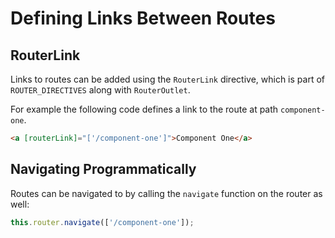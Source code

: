 # Defining Links Between Routes #

## RouterLink ##

Links to routes can be added using the `RouterLink` directive, which is part of `ROUTER_DIRECTIVES` along with `RouterOutlet`.

For example the following code defines a link to the route at path `component-one`.

```html
<a [routerLink]="['/component-one']">Component One</a>
```

## Navigating Programmatically ##

Routes can be navigated to by calling the `navigate` function on the router as well:

```javascript
this.router.navigate(['/component-one']);
```